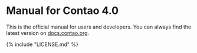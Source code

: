 # Manual for Contao 4.0

This is the official manual for users and developers. You can always find
the latest version on [docs.contao.org](https://docs.contao.org/).


{% include "LICENSE.md" %}
